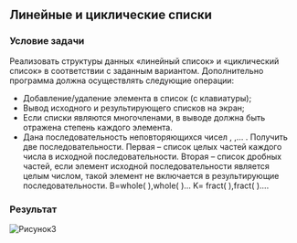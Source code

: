 ## Линейные и циклические списки

### Условие задачи

Реализовать структуры данных «линейный список» и «циклический список» в соответствии с заданным вариантом. Дополнительно программа должна осуществлять следующие операции:
* Добавление/удаление элемента в список (с клавиатуры);
* Вывод исходного и результирующего списков на экран;
* Если списки являются многочленами, в выводе должна быть отражена степень каждого элемента.
* Дана последовательность неповторяющихся чисел , ,… . Получить две последовательности. Первая – список целых частей каждого числа в исходной последовательности.
Вторая – список дробных частей, если элемент исходной последовательности является целым числом, такой элемент не включается в результирующие последовательности.
B=whole( ),whole( )… K= fract( ),fract( )….

### Результат
![Рисунок3](https://github.com/ArtemVerzun/SAOD/assets/143192676/90525c6d-b738-48f4-bc9d-c4a7b05416bd)
